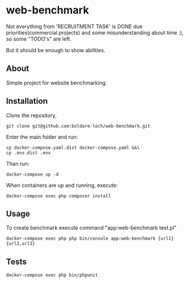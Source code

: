 # web-benchmark
Not everything from 'RECRUITMENT TASK' is DONE 
due priorities(commercial projects) and some misunderstanding about time :),
so some "TODO's" are left. 

But it should be enough to show abilities.


## About
Simple project for website benchmarking.


## Installation

Clone the repository, 
```
git clone git@github.com:boldare-lech/web-benchmark.git
```


Enter the main folder and run:

```
cp docker-compose.yaml.dist docker-compose.yaml &&\
cp .env.dist .env
```

Than run:
```
docker-compose up -d
```
When containers are up and running, execute:

```
docker-compose exec php composer install
```

## Usage
To create benchmark execute command "app:web-benchmark test.pl"
```
docker-compose exec php php bin/console app:web-benchmark {url1} {url2,url3}
```

## Tests
```
docker-compose exec php bin/phpunit
``` 
